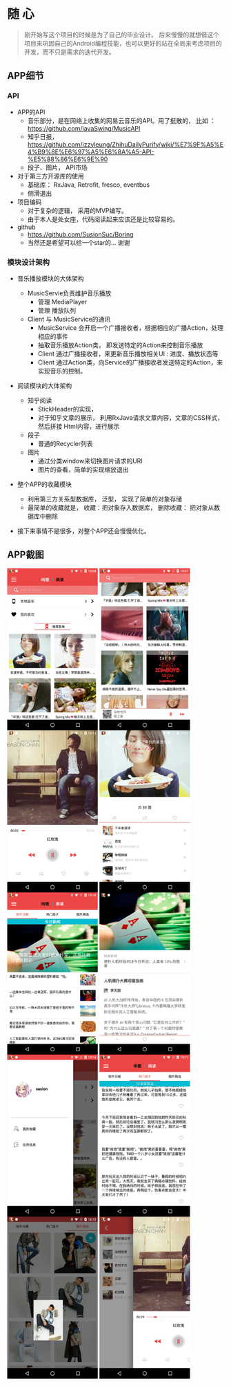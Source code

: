 # 随 心
>刚开始写这个项目的时候是为了自己的毕业设计。
>后来慢慢的就想借这个项目来巩固自己的Android编程技能，也可以更好的站在全局来考虑项目的开发，而不只是需求的迭代开发。

## APP细节

### API
- APP的API
    - 音乐部分，是在网络上收集的网易云音乐的API。用了挺散的， 比如 ： https://github.com/javaSwing/MusicAPI
    - 知乎日报， https://github.com/izzyleung/ZhihuDailyPurify/wiki/%E7%9F%A5%E4%B9%8E%E6%97%A5%E6%8A%A5-API-%E5%88%86%E6%9E%90
    - 段子、图片， API市场
- 对于第三方开源库的使用
    - 基础库： RxJava, Retrofit, fresco, eventbus
    - 侧滑退出
- 项目编码
    - 对于复杂的逻辑， 采用的MVP编写。
    - 由于本人是处女座，代码阅读起来应该还是比较容易的。
- github
    - https://github.com/SusionSuc/Boring
    - 当然还是希望可以给一个star的... 谢谢

### 模块设计架构
- 音乐播放模块的大体架构
    - MusicServie负责维护音乐播放
        - 管理 MediaPlayer
        - 管理 播放队列
    - Client 与 MusicService的通讯
        - MusicService 会开启一个广播接收者，根据相应的广播Action，处理相应的事件
        - 抽取音乐播放Action类， 即发送特定的Action来控制音乐播放
        - Client 通过广播接收者，来更新音乐播放相关UI : 进度、播放状态等
        - Client 通过Action类，向Service的广播接收者发送特定的Action，来实现音乐的控制。

- 阅读模块的大体架构
    - 知乎阅读
        - StickHeader的实现，
        - 对于知乎文章的展示， 利用RxJava请求文章内容，文章的CSS样式， 然后拼接 Html内容，进行展示
    - 段子
        - 普通的Recycler列表
    - 图片
        - 通过分类window来切换图片请求的URI
        - 图片的查看，简单的实现缩放退出
- 整个APP的收藏模块
    - 利用第三方关系型数据库， 泛型， 实现了简单的对象存储
    - 最简单的收藏就是， 收藏：把对象存入数据库， 删除收藏： 把对象从数据库中删除


- 接下来事情不是很多，对整个APP还会慢慢优化。


## APP截图

<img src="./screenshot/mainpage1.jpg" width = "210" height = "375" alt="图片名称" align=center />
<img src="./screenshot/mainpage2.jpg " width = "210" height = "375" alt="图片名称" align=center />
<img src="./screenshot/musicdetail.jpg" width = "210" height = "375" alt="图片名称" align=center />
<img src="./screenshot/playlist.jpg" width = "210" height = "375" alt="图片名称" align=center />
<img src="./screenshot/readingpage.jpg" width = "210" height = "375" alt="图片名称" align=center />
<img src="./screenshot/essaydetail.jpg" width = "210" height = "375" alt="图片名称" align=center />
<img src="./screenshot/drawerpage.jpg" width = "210" height = "375" alt="图片名称" align=center />
<img src="./screenshot/joke.jpg" width = "210" height = "375" alt="图片名称" align=center />
<img src="./screenshot/imagepage.jpg" width = "210" height = "375" alt="图片名称" align=center />
<img src="./screenshot/changepage.jpg" width = "210" height = "375" alt="图片名称" align=center />


